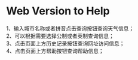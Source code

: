  <h1>Web Version to Help </h1>

<p>
 1、输入城市名称或者拼音点击查询按钮查询天气信息；<br/>
 2、可以根据需要选择公制或者英制查询信息；<br/>
 3、点击页面上方历史记录按钮查询网址访问信息；<br/>
 4、点击页面上方帮助按钮查询帮助信息；<br/>
</p>
